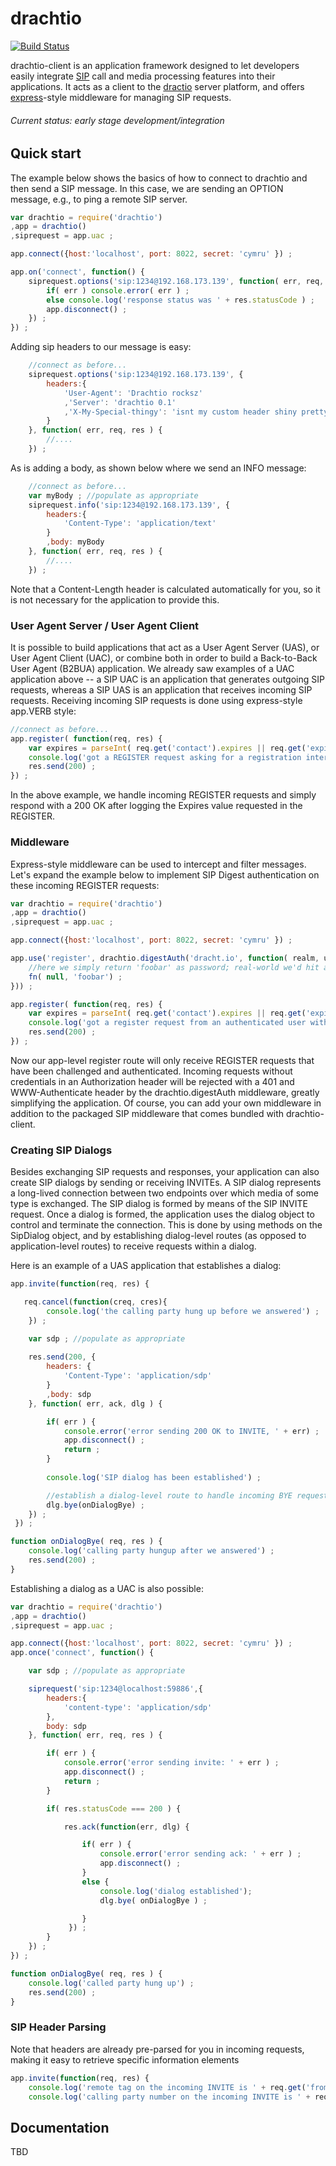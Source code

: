 # drachtio

[![Build Status](https://secure.travis-ci.org/davehorton/drachtio.png)](http://travis-ci.org/davehorton/drachtio)

drachtio-client is an application framework designed to let developers easily integrate [SIP](http://www.ietf.org/rfc/rfc3261.txt) call and media processing features into their applications.  It acts as a client to the [dractio](https://github.com/davehorton/drachtio) server platform, and offers [express](http://expressjs.com/)-style middleware for managing SIP requests.

###### Current status: early stage development/integration

## Quick start

The example below shows the basics of how to connect to drachtio and then send a SIP message. In this case, we are sending an OPTION message, e.g., to ping a remote SIP server.
```js
var drachtio = require('drachtio')
,app = drachtio()
,siprequest = app.uac ;

app.connect({host:'localhost', port: 8022, secret: 'cymru' }) ;

app.on('connect', function() {
	siprequest.options('sip:1234@192.168.173.139', function( err, req, res ) {
		if( err ) console.error( err ) ;
		else console.log('response status was ' + res.statusCode ) ;
	    app.disconnect() ;
	}) ;
}) ;
```
Adding sip headers to our message is easy:
```js
	//connect as before...
	siprequest.options('sip:1234@192.168.173.139', {
		headers:{
			'User-Agent': 'Drachtio rocksz'
			,'Server': 'drachtio 0.1'
			,'X-My-Special-thingy': 'isnt my custom header shiny pretty?'			
		}
	}, function( err, req, res ) {
		//....
	}) ;
```
As is adding a body, as shown below where we send an INFO message:
```js
	//connect as before...
	var myBody ; //populate as appropriate
	siprequest.info('sip:1234@192.168.173.139', {
		headers:{
			'Content-Type': 'application/text'
		}
		,body: myBody
	}, function( err, req, res ) {
		//....
	}) ;
```
Note that a Content-Length header is calculated automatically for you, so it is not necessary for the application to provide this.

### User Agent Server / User Agent Client

It is possible to build applications that act as a User Agent Server (UAS), or User Agent Client (UAC), or combine both in order to build a Back-to-Back User Agent (B2BUA) application.  We already saw examples of a UAC application above -- a SIP UAC is an application that generates outgoing SIP requests, whereas a SIP UAS is an application that receives incoming SIP requests.  Receiving incoming SIP requests is done using express-style app.VERB style:

```js
//connect as before...
app.register( function(req, res) {
    var expires = parseInt( req.get('contact').expires || req.get('expires').delta ) ;
    console.log('got a REGISTER request asking for a registration interval of ' + expires + ' seconds') ;
    res.send(200) ;
}) ;

```
In the above example, we handle incoming REGISTER requests and simply respond with a 200 OK after logging the Expires value requested in the REGISTER.

### Middleware

Express-style middleware can be used to intercept and filter messages.  Let's expand the example below to implement SIP Digest authentication on these incoming REGISTER requests:
```js
var drachtio = require('drachtio')
,app = drachtio()
,siprequest = app.uac ;

app.connect({host:'localhost', port: 8022, secret: 'cymru' }) ;

app.use('register', drachtio.digestAuth('dracht.io', function( realm, user, fn) {
    //here we simply return 'foobar' as password; real-world we'd hit a database or something..
    fn( null, 'foobar') ;
})) ;

app.register( function(req, res) {
    var expires = parseInt( req.get('contact').expires || req.get('expires').delta ) ;
    console.log('got a register request from an authenticated user with expires seconds ', expires) ;
    res.send(200) ;
}) ;
```
Now our app-level register route will only receive REGISTER requests that have been challenged and authenticated.  Incoming requests without credentials in an Authorization header will be rejected with a 401 and WWW-Authenticate header by the drachtio.digestAuth middleware, greatly simplifying the application.  Of course, you can add your own middleware in addition to the packaged SIP middleware that comes bundled with drachtio-client.

### Creating SIP Dialogs
Besides exchanging SIP requests and responses, your application can also create SIP dialogs by sending or receiving INVITEs.  A SIP dialog represents a long-lived connection between two endpoints over which media of some type is exchanged.  The SIP dialog is formed by means of the SIP INVITE request.  Once a dialog is formed, the application uses the dialog object to control and terminate the connection. This is done by using methods on the SipDialog object, and by establishing dialog-level routes (as opposed to application-level routes) to receive requests within a dialog.

Here is an example of a UAS application that establishes a dialog:
```js
app.invite(function(req, res) {

   req.cancel(function(creq, cres){
        console.log('the calling party hung up before we answered') ;
    }) ;

 	var sdp ; //populate as appropriate
        
    res.send(200, {
        headers: {
            'Content-Type': 'application/sdp'
        }
        ,body: sdp
    }, function( err, ack, dlg ) {

        if( err ) {
            console.error('error sending 200 OK to INVITE, ' + err) ;
            app.disconnect() ;
            return ;
        }
 
        console.log('SIP dialog has been established') ;

		//establish a dialog-level route to handle incoming BYE requests on this dialog
        dlg.bye(onDialogBye) ;
    }) ;
 }) ;

function onDialogBye( req, res ) {
    console.log('calling party hungup after we answered') ;
    res.send(200) ;
}
```
Establishing a dialog as a UAC is also possible:
```js
var drachtio = require('drachtio')
,app = drachtio()
,siprequest = app.uac ;

app.connect({host:'localhost', port: 8022, secret: 'cymru' }) ;
app.once('connect', function() {

    var sdp ; //populate as appropriate

    siprequest('sip:1234@localhost:59886',{
        headers:{
            'content-type': 'application/sdp'
        },
        body: sdp
    }, function( err, req, res ) {

        if( err ) {
            console.error('error sending invite: ' + err ) ;
            app.disconnect() ;
            return ;        
        }

        if( res.statusCode === 200 ) {

            res.ack(function(err, dlg) {

                if( err ) {
                    console.error('error sending ack: ' + err ) ;
                    app.disconnect() ;
                }
                else {
					console.log('dialog established'); 
                    dlg.bye( onDialogBye ) ;

                }
             }) ;
        }
    }) ;
}) ;

function onDialogBye( req, res ) {
    console.log('called party hung up') ;
    res.send(200) ;
}
```
### SIP Header Parsing
Note that headers are already pre-parsed for you in incoming requests, making it easy to retrieve specific information elements
```js
app.invite(function(req, res) {
	console.log('remote tag on the incoming INVITE is ' + req.get('from').tag ) ;
	console.log('calling party number on the incoming INVITE is ' + req.get('from').url.user) ;
```

## Documentation

TBD



